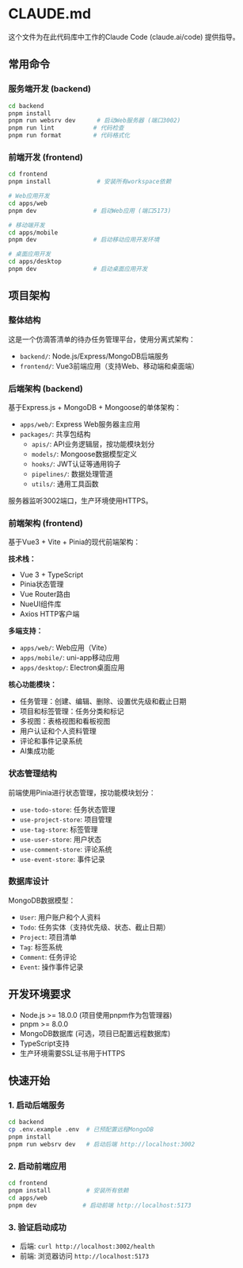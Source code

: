 # CLAUDE.md

这个文件为在此代码库中工作的Claude Code (claude.ai/code) 提供指导。

## 常用命令

### 服务端开发 (backend)
```bash
cd backend
pnpm install
pnpm run websrv dev      # 启动Web服务器 (端口3002)
pnpm run lint           # 代码检查
pnpm run format         # 代码格式化
```

### 前端开发 (frontend)
```bash
cd frontend
pnpm install             # 安装所有workspace依赖

# Web应用开发
cd apps/web
pnpm dev                # 启动Web应用 (端口5173)

# 移动端开发
cd apps/mobile
pnpm dev                # 启动移动应用开发环境

# 桌面应用开发
cd apps/desktop
pnpm dev                # 启动桌面应用开发
```

## 项目架构

### 整体结构
这是一个仿滴答清单的待办任务管理平台，使用分离式架构：

- `backend/`: Node.js/Express/MongoDB后端服务
- `frontend/`: Vue3前端应用（支持Web、移动端和桌面端）

### 后端架构 (backend)
基于Express.js + MongoDB + Mongoose的单体架构：

- `apps/web/`: Express Web服务器主应用
- `packages/`: 共享包结构
  - `apis/`: API业务逻辑层，按功能模块划分
  - `models/`: Mongoose数据模型定义
  - `hooks/`: JWT认证等通用钩子
  - `pipelines/`: 数据处理管道
  - `utils/`: 通用工具函数

服务器监听3002端口，生产环境使用HTTPS。

### 前端架构 (frontend)
基于Vue3 + Vite + Pinia的现代前端架构：

**技术栈：**
- Vue 3 + TypeScript
- Pinia状态管理
- Vue Router路由
- NueUI组件库
- Axios HTTP客户端

**多端支持：**
- `apps/web/`: Web应用（Vite）
- `apps/mobile/`: uni-app移动应用
- `apps/desktop/`: Electron桌面应用

**核心功能模块：**
- 任务管理：创建、编辑、删除、设置优先级和截止日期
- 项目和标签管理：任务分类和标记
- 多视图：表格视图和看板视图
- 用户认证和个人资料管理
- 评论和事件记录系统
- AI集成功能

### 状态管理结构
前端使用Pinia进行状态管理，按功能模块划分：
- `use-todo-store`: 任务状态管理
- `use-project-store`: 项目管理
- `use-tag-store`: 标签管理  
- `use-user-store`: 用户状态
- `use-comment-store`: 评论系统
- `use-event-store`: 事件记录

### 数据库设计
MongoDB数据模型：
- `User`: 用户账户和个人资料
- `Todo`: 任务实体（支持优先级、状态、截止日期）
- `Project`: 项目清单
- `Tag`: 标签系统
- `Comment`: 任务评论
- `Event`: 操作事件记录

## 开发环境要求

- Node.js >= 18.0.0 (项目使用pnpm作为包管理器)
- pnpm >= 8.0.0 
- MongoDB数据库 (可选，项目已配置远程数据库)
- TypeScript支持
- 生产环境需要SSL证书用于HTTPS

## 快速开始

### 1. 启动后端服务
```bash
cd backend
cp .env.example .env  # 已预配置远程MongoDB
pnpm install
pnpm run websrv dev   # 启动后端 http://localhost:3002
```

### 2. 启动前端应用  
```bash
cd frontend
pnpm install          # 安装所有依赖
cd apps/web
pnpm dev             # 启动前端 http://localhost:5173
```

### 3. 验证启动成功
- 后端: `curl http://localhost:3002/health`
- 前端: 浏览器访问 `http://localhost:5173`